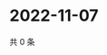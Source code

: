 # 2022-11-07

共 0 条

<!-- BEGIN WEIBO -->
<!-- 最后更新时间 Mon Nov 07 2022 23:01:23 GMT+0800 (China Standard Time) -->

<!-- END WEIBO -->
